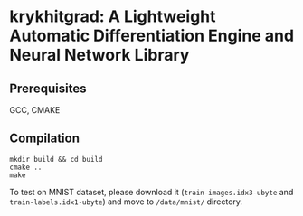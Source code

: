 # krykhitgrad: A Lightweight Automatic Differentiation Engine and Neural Network Library

## Prerequisites

GCC, CMAKE


## Compilation
```
mkdir build && cd build
cmake ..
make
```

To test on MNIST dataset, please download it (`train-images.idx3-ubyte` and `train-labels.idx1-ubyte`) and move to `/data/mnist/` directory.